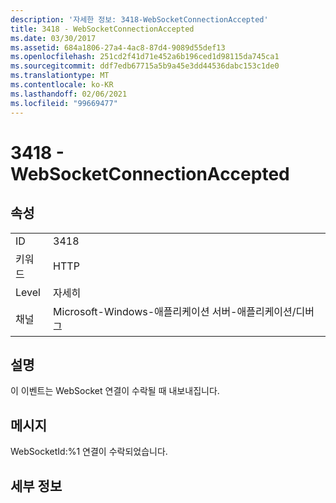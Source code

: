 ```yaml
---
description: '자세한 정보: 3418-WebSocketConnectionAccepted'
title: 3418 - WebSocketConnectionAccepted
ms.date: 03/30/2017
ms.assetid: 684a1806-27a4-4ac8-87d4-9089d55def13
ms.openlocfilehash: 251cd2f41d71e452a6b196ced1d98115da745ca1
ms.sourcegitcommit: ddf7edb67715a5b9a45e3dd44536dabc153c1de0
ms.translationtype: MT
ms.contentlocale: ko-KR
ms.lasthandoff: 02/06/2021
ms.locfileid: "99669477"
---
```

# <a name="3418---websocketconnectionaccepted"></a>3418 - WebSocketConnectionAccepted

## <a name="properties"></a>속성  
  
|||  
|-|-|  
|ID|3418|  
|키워드|HTTP|  
|Level|자세히|  
|채널|Microsoft-Windows-애플리케이션 서버-애플리케이션/디버그|  
  
## <a name="description"></a>설명  

 이 이벤트는 WebSocket 연결이 수락될 때 내보내집니다.  
  
## <a name="message"></a>메시지  

 WebSocketId:%1 연결이 수락되었습니다.  
  
## <a name="details"></a>세부 정보
